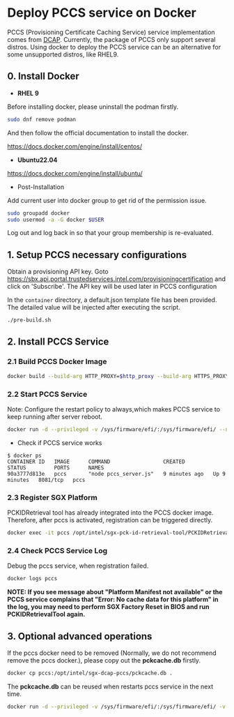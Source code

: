# Deploy PCCS service on Docker

PCCS (Provisioning Certificate Caching Service) service implementation comes from
[DCAP](https://github.com/intel/SGXDataCenterAttestationPrimitives/blob/master/QuoteGeneration/pccs/README.md).
Currently, the package of PCCS only support several distros. Using docker to deploy the PCCS service can be an alternative for some unsupported distros, like RHEL9.

## 0. Install Docker

- **RHEL 9**

Before installing docker, please uninstall the podman firstly.

```bash
sudo dnf remove podman
```
And then follow the official documentation to install the docker. 

https://docs.docker.com/engine/install/centos/

- **Ubuntu22.04**

https://docs.docker.com/engine/install/ubuntu/

- Post-Installation

Add current user into docker group to get rid of the permission issue.

```bash
sudo groupadd docker
sudo usermod -a -G docker $USER
```
Log out and log back in so that your group membership is re-evaluated.

## 1. Setup PCCS necessary configurations

Obtain a provisioning API key. Goto https://sbx.api.portal.trustedservices.intel.com/provisioningcertification and click on 'Subscribe'. The API key will be used later in PCCS configuration

In the `container` directory, a default.json template file has been provided. The detailed value will be injected after executing the script.

```bash
./pre-build.sh
```

## 2. Install PCCS Service

### 2.1 Build PCCS Docker Image

```bash
docker build --build-arg HTTP_PROXY=$http_proxy --build-arg HTTPS_PROXY=$https_proxy -t <your registry> .
```

### 2.2 Start PCCS Service

Note: Configure the restart policy to always,which makes PCCS service to keep running after server reboot.

```bash
docker run -d --privileged -v /sys/firmware/efi/:/sys/firmware/efi/ --name pccs --restart always --net host <your registry>
```

- Check if PCCS service works

```console
$ docker ps
CONTAINER ID   IMAGE      COMMAND                 CREATED         STATUS         PORTS      NAMES
90a3777d813e   pccs       "node pccs_server.js"   9 minutes ago   Up 9 minutes   8081/tcp   pccs
```

### 2.3 Register SGX Platform

PCKIDRetrieval tool has already integrated into the PCCS docker image. Therefore, after pccs is activated, registration can be triggered directly.

```bash
docker exec -it pccs /opt/intel/sgx-pck-id-retrieval-tool/PCKIDRetrievalTool
```

### 2.4 Check PCCS Service Log

Debug the pccs service, when registration failed.

```bash
docker logs pccs
```

**NOTE: If you see message about "Platform Manifest not available" or the PCCS service complains that "Error: No cache data for this platform" in the log, you may need to perform SGX Factory Reset in BIOS and run PCKIDRetrievalTool again.**

## 3. Optional advanced operations

If the pccs docker need to be removed (Normally, we do not recommend remove the pccs docker.), please copy out the **pckcache.db** firstly.

```bash
docker cp pccs:/opt/intel/sgx-dcap-pccs/pckcache.db .
```

The **pckcache.db** can be reused when restarts pccs service in the next time.

```bash
docker run -d --privileged -v /sys/firmware/efi/:/sys/firmware/efi/ -v /path/to/pckcache.db:/opt/intel/sgx-dcap-pccs/pckcache.db --name pccs --restart always --net host <your registry>
```
